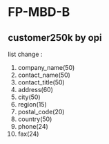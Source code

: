 # FP-MBD-B
## customer250k by opi
list change :
1. company_name(50)
2. contact_name(50)
3. contact_title(50)
4. address(60)
5. city(50)
6. region(15)
7. postal_code(20)
8. country(50)
9. phone(24)
10. fax(24)
